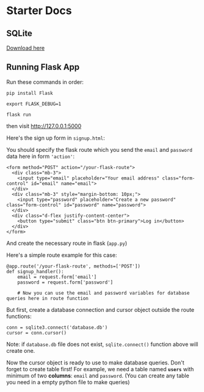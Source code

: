 # Starter Docs

## SQLite
[Download here](https://download.sqlitebrowser.org/DB.Browser.for.SQLite-3.12.2-win64.msi)

## Running Flask App
Run these commands in order:

`pip install Flask`

`export FLASK_DEBUG=1`

`flask run`

then visit http://127.0.0.1:5000

Here's the sign up form in `signup.html`:

You should specify the flask route which you send the `email` and `password` data here in form `'action'`:
```
<form method="POST" action="/your-flask-route">
  <div class="mb-3">
    <input type="email" placeholder="Your email address" class="form-control" id="email" name="email">
  </div>
  <div class="mb-3" style="margin-bottom: 10px;">
    <input type="password" placeholder="Create a new password" class="form-control" id="password" name="password">
  </div>
  <div class="d-flex justify-content-center">
    <button type="submit" class="btn btn-primary">Log in</button>
  </div>
</form>
```

And create the necessary route in flask (`app.py`)

Here's a simple route example for this case:
```
@app.route('/your-flask-route', methods=['POST'])
def signup_handler():
    email = request.form['email']
    password = request.form['password']
    
    # Now you can use the email and password variables for database queries here in route function
```

But first, create a database connection and cursor object outside the route functions:
```
conn = sqlite3.connect('database.db')
cursor = conn.cursor()
```
Note: if `database.db` file does not exist, `sqlite.connect()` function above will create one.

Now the cursor object is ready to use to make database queries. Don't forget to create table first! For example, we need a table named **`users`** with minimum of two **columns**: `email` and `password`. (You can create any table you need in a empty python file to make queries)





